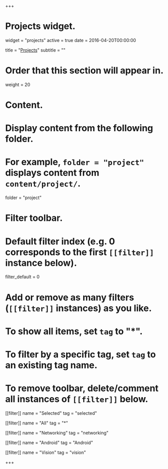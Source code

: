 +++
# Projects widget. 
widget = "projects"
active = true
date = 2016-04-20T00:00:00

title = "[Projects](project)"
subtitle = ""

# Order that this section will appear in. 
weight = 20

# Content. 
# Display content from the following folder. 
# For example, `folder = "project"` displays content from `content/project/`. 
folder = "project"

# Filter toolbar. 

# Default filter index (e.g. 0 corresponds to the first `[[filter]]` instance below). 
filter_default = 0

# Add or remove as many filters (`[[filter]]` instances) as you like. 
# To show all items, set `tag` to "*". 
# To filter by a specific tag, set `tag` to an existing tag name. 
# To remove toolbar, delete/comment all instances of `[[filter]]` below. 
 [[filter]]
   name = "Selected" 
   tag = "selected"

 [[filter]]
   name = "All" 
   tag = "*"

 [[filter]]
   name = "Networking"
   tag = "networking"

 [[filter]]
   name = "Android"
   tag = "Android"

 [[filter]]
   name = "Vision"
   tag = "vision"

+++

